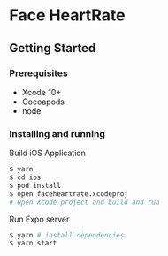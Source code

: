# Face HeartRate

## Getting Started

### Prerequisites

- Xcode 10+
- Cocoapods
- node

### Installing and running

Build iOS Application
```sh
$ yarn
$ cd ios
$ pod install
$ open faceheartrate.xcodeproj
# Open Xcode project and build and run
```

Run Expo server
```sh
$ yarn # install dependencies
$ yarn start
```
